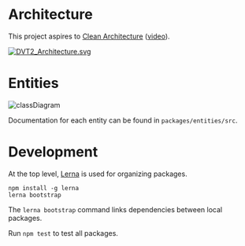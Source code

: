 # Architecture

This project aspires to [Clean Architecture](https://8thlight.com/blog/uncle-bob/2012/08/13/the-clean-architecture.html) ([video](https://www.youtube.com/watch?v=o_TH-Y78tt4)).

[![DVT2_Architecture.svg](/uploads/cc1af8f7b4479f09afca8972f87c0afd/DVT2_Architecture.svg)](https://docs.google.com/drawings/d/1g7GpgpqFvLzh2RuON4Pe95Qt1Lj3pRmpOGFoIVrzd74/edit)

# Entities

![classDiagram](/uploads/cffec29d9fc409a498c4af2138f65c0a/classDiagram.png)

Documentation for each entity can be found in `packages/entities/src`.

# Development

At the top level, [Lerna](https://lernajs.io) is used for organizing packages.

```
npm install -g lerna
lerna bootstrap
```

The `lerna bootstrap` command links dependencies between local packages.

Run `npm test` to test all packages.
